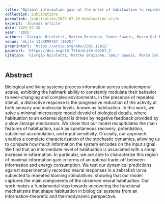 ```yaml
---
title: "Optimal information gain at the onset of habituation to repeated stimuli"
collection: publications
permalink: /publication/2025-07-28-habituation-eLife
excerpt: 'Journal article'
date: 2025-07-28
year: '2025'
authors: 'Giorgio Nicoletti, Matteo Bruzzone, Samir Suweis, Marco Dal Maschio, Daniel M. Busiello'
venue: 'eLife 13:RP99767 (2025)'
preprinturl: 'https://arxiv.org/abs/2301.12812'
paperurl: 'https://doi.org/10.7554/eLife.99767.3'
citation: 'Giorgio Nicoletti, Matteo Bruzzone, Samir Suweis, Marco Dal Maschio, Daniel M. Busiello. Optimal information gain at the onset of habituation to repeated stimuli. eLife 13:RP99767 (2025).'
---
```


## Abstract
Biological and living systems process information across spatiotemporal scales, exhibiting the hallmark ability to constantly modulate their behavior to ever-changing and complex environments. In the presence of repeated stimuli, a distinctive response is the progressive reduction of the activity at both sensory and molecular levels, known as habituation. In this work, we solve a minimal microscopic model devoid of biological details, where habituation to an external signal is driven by negative feedback provided by a slow storage mechanism. We show that our model recapitulates the main features of habituation, such as spontaneous recovery, potentiation, subliminal accumulation, and input sensitivity. Crucially, our approach enables a complete characterization of the stochastic dynamics, allowing us to compute how much information the system encodes on the input signal. We find that an intermediate level of habituation is associated with a steep increase in information. In particular, we are able to characterize this region of maximal information gain in terms of an optimal trade-off between information and energy consumption. We test our dynamical predictions against experimentally recorded neural responses in a zebrafish larva subjected to repeated looming stimulations, showing that our model captures the main components of the observed neural habituation. Our work makes a fundamental step towards uncovering the functional mechanisms that shape habituation in biological systems from an information-theoretic and thermodynamic perspective.